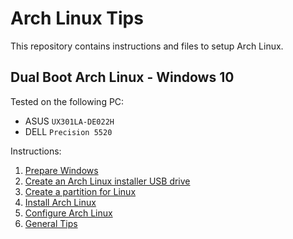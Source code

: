 # Arch Linux Tips

This repository contains instructions and files to setup Arch Linux.

## Dual Boot Arch Linux - Windows 10

Tested on the following PC:

- ASUS `UX301LA-DE022H`
- DELL `Precision 5520`

Instructions:

1.  [Prepare Windows](./prepare-windows.md)
1.  [Create an Arch Linux installer USB drive](./create-bootable-usb.md)
1.  [Create a partition for Linux](./create-linux-partition.md)
1.  [Install Arch Linux](./install-arch-linux.md)
1.  [Configure Arch Linux](./configure-arch-linux.md)
1.  [General Tips](./general-tips.md)
